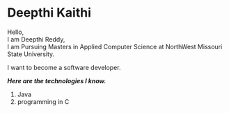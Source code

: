 # Deepthi Kaithi

Hello, <br>
I am Deepthi Reddy, <br>
I am Pursuing Masters in Applied Computer Science at NorthWest Missouri State University.

I want to become a software developer.<br>

***Here are the technologies I know.***
1. Java
2. programming in C
